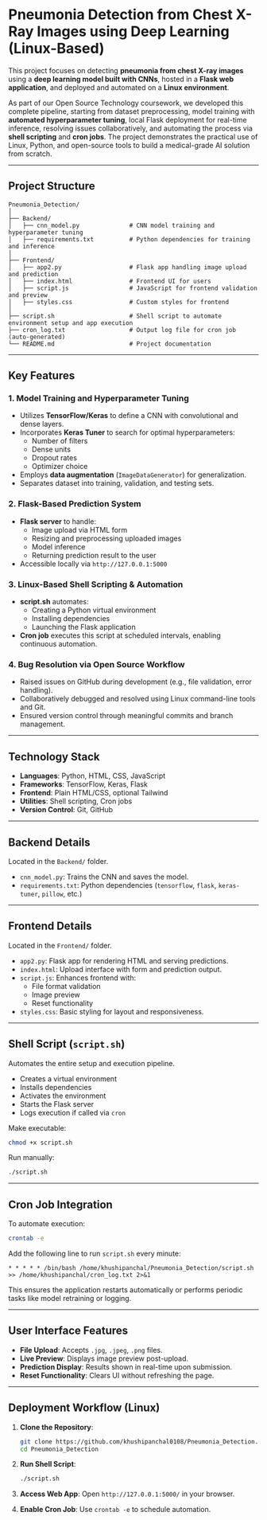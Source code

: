
# Pneumonia Detection from Chest X-Ray Images using Deep Learning (Linux-Based)

This project focuses on detecting **pneumonia from chest X-ray images** using a **deep learning model built with CNNs**, hosted in a **Flask web application**, and deployed and automated on a **Linux environment**.

As part of our Open Source Technology coursework, we developed this complete pipeline, starting from dataset preprocessing, model training with **automated hyperparameter tuning**, local Flask deployment for real-time inference, resolving issues collaboratively, and automating the process via **shell scripting** and **cron jobs**. The project demonstrates the practical use of Linux, Python, and open-source tools to build a medical-grade AI solution from scratch.

---

## Project Structure

```
Pneumonia_Detection/
│
├── Backend/
│   ├── cnn_model.py              # CNN model training and hyperparameter tuning
│   ├── requirements.txt          # Python dependencies for training and inference
│
├── Frontend/
│   ├── app2.py                   # Flask app handling image upload and prediction
│   ├── index.html                # Frontend UI for users
│   ├── script.js                 # JavaScript for frontend validation and preview
│   ├── styles.css                # Custom styles for frontend
│
├── script.sh                     # Shell script to automate environment setup and app execution
├── cron_log.txt                  # Output log file for cron job (auto-generated)
└── README.md                     # Project documentation
```

---

## Key Features

### 1. Model Training and Hyperparameter Tuning

- Utilizes **TensorFlow/Keras** to define a CNN with convolutional and dense layers.
- Incorporates **Keras Tuner** to search for optimal hyperparameters:
  - Number of filters
  - Dense units
  - Dropout rates
  - Optimizer choice
- Employs **data augmentation** (`ImageDataGenerator`) for generalization.
- Separates dataset into training, validation, and testing sets.

### 2. Flask-Based Prediction System

- **Flask server** to handle:
  - Image upload via HTML form
  - Resizing and preprocessing uploaded images
  - Model inference
  - Returning prediction result to the user
- Accessible locally via `http://127.0.0.1:5000`

### 3. Linux-Based Shell Scripting & Automation

- **script.sh** automates:
  - Creating a Python virtual environment
  - Installing dependencies
  - Launching the Flask application
- **Cron job** executes this script at scheduled intervals, enabling continuous automation.

### 4. Bug Resolution via Open Source Workflow

- Raised issues on GitHub during development (e.g., file validation, error handling).
- Collaboratively debugged and resolved using Linux command-line tools and Git.
- Ensured version control through meaningful commits and branch management.

---

## Technology Stack

- **Languages**: Python, HTML, CSS, JavaScript
- **Frameworks**: TensorFlow, Keras, Flask
- **Frontend**: Plain HTML/CSS, optional Tailwind
- **Utilities**: Shell scripting, Cron jobs
- **Version Control**: Git, GitHub

---

## Backend Details

Located in the `Backend/` folder.

- `cnn_model.py`: Trains the CNN and saves the model.
- `requirements.txt`: Python dependencies (`tensorflow`, `flask`, `keras-tuner`, `pillow`, etc.)

---

## Frontend Details

Located in the `Frontend/` folder.

- `app2.py`: Flask app for rendering HTML and serving predictions.
- `index.html`: Upload interface with form and prediction output.
- `script.js`: Enhances frontend with:
  - File format validation
  - Image preview
  - Reset functionality
- `styles.css`: Basic styling for layout and responsiveness.

---

## Shell Script (`script.sh`)

Automates the entire setup and execution pipeline.

- Creates a virtual environment
- Installs dependencies
- Activates the environment
- Starts the Flask server
- Logs execution if called via `cron`

Make executable:
```bash
chmod +x script.sh
```

Run manually:
```bash
./script.sh
```

---

## Cron Job Integration

To automate execution:

```bash
crontab -e
```

Add the following line to run `script.sh` every minute:

```
* * * * * /bin/bash /home/khushipanchal/Pneumonia_Detection/script.sh >> /home/khushipanchal/cron_log.txt 2>&1
```

This ensures the application restarts automatically or performs periodic tasks like model retraining or logging.

---

## User Interface Features

- **File Upload**: Accepts `.jpg`, `.jpeg`, `.png` files.
- **Live Preview**: Displays image preview post-upload.
- **Prediction Display**: Results shown in real-time upon submission.
- **Reset Functionality**: Clears UI without refreshing the page.

---

## Deployment Workflow (Linux)

1. **Clone the Repository**:
   ```bash
   git clone https://github.com/khushipanchal0108/Pneumonia_Detection.git
   cd Pneumonia_Detection
   ```

2. **Run Shell Script**:
   ```bash
   ./script.sh
   ```

3. **Access Web App**:
   Open `http://127.0.0.1:5000/` in your browser.

4. **Enable Cron Job**:
   Use `crontab -e` to schedule automation.

